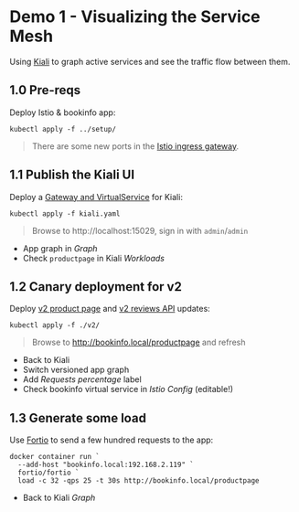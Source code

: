 # Demo 1 - Visualizing the Service Mesh

Using [Kiali](https://kiali.io) to graph active services and see the traffic flow between them.

## 1.0 Pre-reqs

Deploy Istio & bookinfo app:

```
kubectl apply -f ../setup/
```

> There are some new ports in the [Istio ingress gateway](../setup/02_istio-demo.yaml).

## 1.1 Publish the Kiali UI

Deploy a [Gateway and VirtualService](kiali.yaml) for Kiali:

```
kubectl apply -f kiali.yaml
```

> Browse to http://localhost:15029, sign in with `admin`/`admin`

- App graph in _Graph_
- Check `productpage` in Kiali _Workloads_

## 1.2 Canary deployment for v2

Deploy [v2 product page](./v2/productpage-v2-canary.yaml) and [v2 reviews API](./v2/reviews-v2-canary.yaml) updates:

```
kubectl apply -f ./v2/
```

> Browse to http://bookinfo.local/productpage and refresh 

- Back to Kiali
- Switch versioned app graph
- Add _Requests percentage_ label
- Check bookinfo virtual service in _Istio Config_ (editable!)

## 1.3 Generate some load

Use [Fortio](https://fortio.org) to send a few hundred requests to the app:

```
docker container run `
  --add-host "bookinfo.local:192.168.2.119" `
  fortio/fortio `
  load -c 32 -qps 25 -t 30s http://bookinfo.local/productpage
```

- Back to Kiali _Graph_